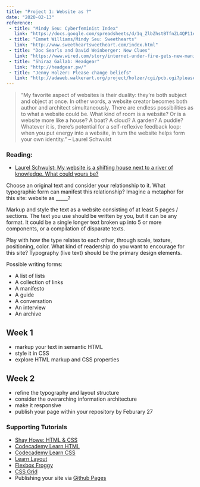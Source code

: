 ```yaml
---
title: "Project 1: Website as ?"
date: "2020-02-13"
reference:
 - title: "Mindy Seu: Cyberfeminist Index"
   link: "https://docs.google.com/spreadsheets/d/1q_ZlbZhstBTfnZL4QP11ebivXgsvrf8shuG-QX146nw/edit#gid=1949020646"
 - title: "Emmet Williams/Mindy Seu: Sweethearts"
   link: "http://www.sweetheartsweetheart.com/index.html"
 - title: "Doc Searls and David Weinberger: New Clues"
   link: "https://www.wired.com/story/internet-under-fire-gets-new-manifesto/"
 - title: "Shiraz Gallab: Headgear"
   link: "http://headgear.pw/"
 - title: "Jenny Holzer: Please change beliefs"
   link: "http://adaweb.walkerart.org/project/holzer/cgi/pcb.cgi?please"
---
```



> “My favorite aspect of websites is their duality: they’re both subject and object at once. In other words, a website creator becomes both author and architect simultaneously. There are endless possibilities as to what a website could be. What kind of room is a website? Or is a website more like a house? A boat? A cloud? A garden? A puddle? Whatever it is, there’s potential for a self-reflexive feedback loop: when you put energy into a website, in turn the website helps form your own identity.”
– Laurel Schwulst

### Reading:
- [Laurel Schwulst: My website is a shifting house next to a river of knowledge. What could yours be?](https://thecreativeindependent.com/people/laurel-schwulst-my-website-is-a-shifting-house-next-to-a-river-of-knowledge-what-could-yours-be/)


Choose an original text and consider your relationship to it. What typographic form can manifest this relationship? Imagine a metaphor for this site: website as _____? 

Markup and style the text as a website consisting of at least 5 pages / sections. The text you use should be written by you, but it can be any format. It could be a single longer text broken up into 5 or more components, or a compilation of disparate texts. 

Play with how the type relates to each other, through scale, texture, positioning, color. What kind of readership do you want to encourage for this site? Typography (live text) should be the primary design elements.

Possible writing forms:

- A list of lists
- A collection of links
- A manifesto
- A guide 
- A conversation
- An interview
- An archive


## Week 1

- markup your text in semantic HTML
- style it in CSS
- explore HTML markup and CSS properties

## Week 2

- refine the typography and layout structure
- consider the overarching information architecture 
- make it responsive
- publish your page within your repository by Feburary 27


### Supporting Tutorials
- [Shay Howe: HTML & CSS](https://learn.shayhowe.com/html-css/)
- [Codecademy Learn HTML](https://www.codecademy.com/learn/learn-html)
- [Codecademy Learn CSS](https://www.codecademy.com/learn/learn-css)
- [Learn Layout](https://learnlayout.com/)
- [Flexbox Froggy](http://flexboxfroggy.com/)
- [CSS Grid](http://cssgridgarden.com/)
- Publishing your site via [Github Pages](https://pages.github.com/)
